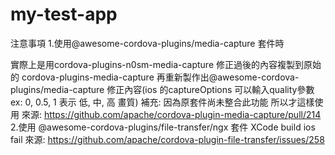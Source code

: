 # my-test-app

注意事項 
1.使用@awesome-cordova-plugins/media-capture 套件時

  實際上是用cordova-plugins-n0sm-media-capture 修正過後的內容複製到原始的
  cordova-plugins-media-capture 再重新製作出@awesome-cordova-plugins/media-capture
  修正內容(ios 的captureOptions 可以輸入quality參數 ex: 0, 0.5, 1 表示 低, 中, 高 畫質)
  補充: 因為原套件尚未整合此功能 所以才這樣使用
  來源: https://github.com/apache/cordova-plugin-media-capture/pull/214
2.使用 @awesome-cordova-plugins/file-transfer/ngx 套件 XCode build ios fail 
  來源: https://github.com/apache/cordova-plugin-file-transfer/issues/258
    
